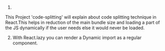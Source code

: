 1.
This Project 'code-splitting' will explain about code splitting technique in React.This helps in reduction of the main bundle size and loading a part of the JS dynamically if the user needs else it would never be loaded.

2. With React.lazy you can render a Dynamic import as a regular component.
